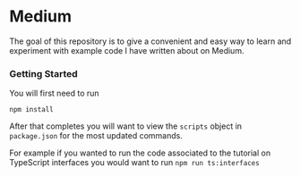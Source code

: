 # Medium

The goal of this repository is to give a convenient and easy way to learn and experiment with example code I have written about on Medium.

### Getting Started

You will first need to run

`npm install`

After that completes you will want to view the `scripts` object in `package.json` for the most updated commands.

For example if you wanted to run the code associated to the tutorial on TypeScript interfaces you would want to run `npm run ts:interfaces`
